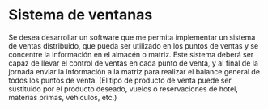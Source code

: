 # Sistema de ventanas

Se desea desarrollar un software que me permita implementar un sistema de ventas
distribuido, que pueda ser utilizado en los puntos de ventas y se concentre la información
en el almacén o matriz. Este sistema deberá ser capaz de llevar el control de ventas en cada
punto de venta, y al final de la jornada enviar la información a la matriz para realizar el
balance general de todos los puntos de venta. (El tipo de producto de venta puede ser
sustituido por el producto deseado, vuelos o reservaciones de hotel, materias primas,
vehículos, etc.)
